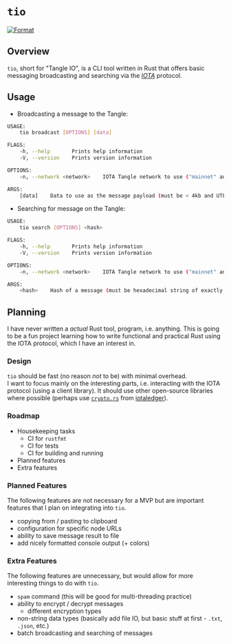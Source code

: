 # `tio`

[![Format](https://github.com/maxwellmattryan/tio/actions/workflows/ci.fmt.yml/badge.svg?branch=chore%2Frustfmt&event=push)](https://github.com/maxwellmattryan/tio/actions/workflows/ci.fmt.yml)

## Overview
`tio`, short for "Tangle IO", is a CLI tool written in Rust that offers basic messaging broadcasting and searching via the [_IOTA_](https://iota.org) protocol.

## Usage
- Broadcasting a message to the Tangle:
```bash
USAGE:
    tio broadcast [OPTIONS] [data]

FLAGS:
    -h, --help       Prints help information
    -V, --version    Prints version information

OPTIONS:
    -n, --network <network>    IOTA Tangle network to use ("mainnet" and "devnet")

ARGS:
    [data]    Data to use as the message payload (must be < 4kb and UTF-8 encoded)
```

- Searching for message on the Tangle:
```bash
USAGE:
    tio search [OPTIONS] <hash>

FLAGS:
    -h, --help       Prints help information
    -V, --version    Prints version information

OPTIONS:
    -n, --network <network>    IOTA Tangle network to use ("mainnet" and "devnet")

ARGS:
    <hash>    Hash of a message (must be hexadecimal string of exactly 32 bytes)
```

## Planning
I have never written a _actual_ Rust tool, program, i.e. anything. 
This is going to be a fun project learning how to write functional and practical Rust using the IOTA protocol, which I have an interest in.

### Design
`tio` should be fast (no reason _not_ to be) with minimal overhead.  
I want to focus mainly on the interesting parts, i.e. interacting with the IOTA protocol (using a client library).
It should use other open-source libraries where possible (perhaps use [`crypto.rs`](https://github.com/iotaledger/crypto.rs) from [iotaledger](https://github.com/iotaledger)).

### Roadmap
- Housekeeping tasks
  - CI for `rustfmt`
  - CI for tests
  - CI for building and running
- Planned features
- Extra features

### Planned Features
The following features are not necessary for a MVP but are important features that I plan on integrating into `tio`.

- copying from / pasting to clipboard
- configuration for specific node URLs
- ability to save message result to file
- add nicely formatted console output (+ colors)

### Extra Features
The following features are unnecessary, but would allow for more interesting things to do with `tio`.

- `spam` command (this will be good for multi-threading practice)
- ability to encrypt / decrypt messages
  - different encryption types
- non-string data types (basically add file IO, but basic stuff at first - `.txt`, `.json`, etc.)
- batch broadcasting and searching of messages
